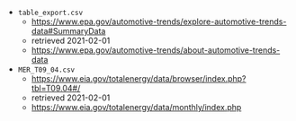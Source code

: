 - `table_export.csv`
    - https://www.epa.gov/automotive-trends/explore-automotive-trends-data#SummaryData
    - retrieved 2021-02-01
    - https://www.epa.gov/automotive-trends/about-automotive-trends-data
- `MER_T09_04.csv`
    - https://www.eia.gov/totalenergy/data/browser/index.php?tbl=T09.04#/
    - retrieved 2021-02-01
    - https://www.eia.gov/totalenergy/data/monthly/index.php
